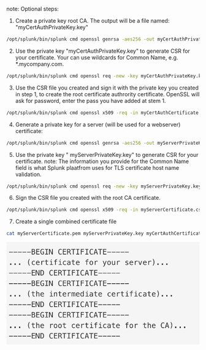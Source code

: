 note: Optional steps:

1. Create a private key root CA. The output will be a file named: "myCertAuthPrivateKey.key"
```bash
/opt/splunk/bin/splunk cmd openssl genrsa -aes256 -out myCertAuthPrivateKey.key 2048
```
2. Use the private key "myCertAuthPrivateKey.key" to generate CSR for your certificate. Your can use wildcards for Common Name, e.g. *.mycompany.com.
```bash
/opt/splunk/bin/splunk cmd openssl req -new -key myCertAuthPrivateKey.key -out myCertAuthCertificate.csr
```

3. Use the CSR file you created and sign it with the private key you created in step 1, to create the root certificate authrority certificate. OpenSSL will ask for password, enter the pass you have added at stem 1.
```bash
/opt/splunk/bin/splunk cmd openssl x509 -req -in myCertAuthCertificate.csr -sha512 -signkey myCertAuthPrivateKey.key -CAcreateserial -out myCertAuthCertificate.pem -days 1095
```

4. Generate a private key for a server (will be used for a webserver) certificate:
```bash
/opt/splunk/bin/splunk cmd openssl genrsa -aes256 -out myServerPrivateKey.key 2048
```

5. Use the private key " myServerPrivateKey.key" to generate CSR for your certificate.
note: The information you provide for the Common Name field is what Splunk plaatfrom uses for TLS certificate host name validation.

```bash
/opt/splunk/bin/splunk cmd openssl req -new -key myServerPrivateKey.key -out myServerCertificate.csr
```

6. Sign the CSR file you created with the root CA certificate.
```bash
/opt/splunk/bin/splunk cmd openssl x509 -req -in myServerCertificate.csr -SHA256 -CA myCertAuthCertificate.pem -CAkey myCertAuthPrivateKey.key -CAcreateserial -out myServerCertificate.pem -days 1095
```

7. Create a single combined certificate file
```bash
cat myServerCertificate.pem myServerPrivateKey.key myCertAuthCertificate.pem  > ALL_CERTS.pem
```

![](attachments/cert1.png)
